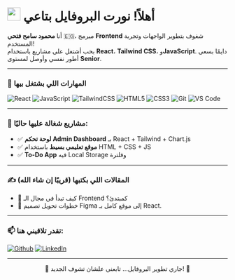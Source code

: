 <h1><img src="https://emojis.slackmojis.com/emojis/images/1531849430/4246/blob-sunglasses.gif" width="30"/> أهلاً! نورت البروفايل بتاعي</h1>

<p>أنا <b>محمود سامح فتحي</b> 🇪🇬، مبرمج <b>Frontend</b> شغوف بتطوير الواجهات وتجربة المستخدم! <br/>
بحب أشتغل على مشاريع باستخدام <b>React</b>، <b>Tailwind CSS</b>، و<b>JavaScript</b>. دايمًا بسعى أطور نفسي وأوصل لمستوى <b>Senior</b>.</p>

---

### 🚀 المهارات اللي بشتغل بيها

<p>
  <img alt="React" src="https://img.shields.io/badge/-React-45b8d8?style=flat-square&logo=react&logoColor=white" />
  <img alt="JavaScript" src="https://img.shields.io/badge/-JavaScript-F7DF1E?style=flat-square&logo=javascript&logoColor=black" />
  <img alt="TailwindCSS" src="https://img.shields.io/badge/-TailwindCSS-38bdf8?style=flat-square&logo=tailwind-css&logoColor=white" />
  <img alt="HTML5" src="https://img.shields.io/badge/-HTML5-E34F26?style=flat-square&logo=html5&logoColor=white" />
  <img alt="CSS3" src="https://img.shields.io/badge/-CSS3-1572B6?style=flat-square&logo=css3&logoColor=white" />
  <img alt="Git" src="https://img.shields.io/badge/-Git-F05032?style=flat-square&logo=git&logoColor=white" />
  <img alt="VS Code" src="https://img.shields.io/badge/-VS%20Code-007ACC?style=flat-square&logo=visual-studio-code&logoColor=white" />
</p>

---

### 🧩 مشاريع شغالة عليها حاليًا:

- ✅ **لوحة تحكم Admin Dashboard** بـ React + Tailwind + Chart.js  
- ✅ **موقع تعليمي بسيط** باستخدام HTML + CSS + JS  
- ✅ **To-Do App** فيه Local Storage وفلترة  

---

### ✍️ المقالات اللي بكتبها (قريبًا إن شاء الله)
- 📌 كيف تبدأ في مجال الـ Frontend كمبتدئ؟
- 📌 خطوات تحويل تصميم Figma إلى موقع كامل بـ React.

---

### 📫 تقدر تلاقيني هنا:
<p>
  <a href="https://github.com/mahmoudsam7"><img alt="Github" src="https://img.shields.io/badge/GitHub-181717.svg?style=for-the-badge&logo=github&logoColor=white" /></a>
  <a href="https://www.linkedin.com/in/mahmoudsam7" target="_blank"><img alt="LinkedIn" src="https://img.shields.io/badge/linkedin-%230077B5.svg?&style=for-the-badge&logo=linkedin&logoColor=white" /></a>
  <!-- تقدر تضيف لينكاتك هنا زي Behance, Dribbble, إلخ -->
</p>

---

<p align="center">🚧 جاري تطوير البروفايل... تابعني علشان تشوف الجديد! 🚀</p>
